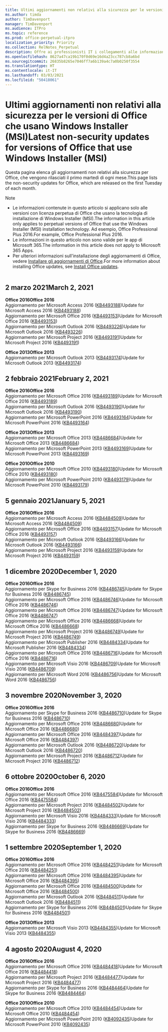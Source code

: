 ```yaml
---
title: Ultimi aggiornamenti non relativi alla sicurezza per le versioni di Office che usano Windows Installer (MSI)
ms.author: timda
author: TimDavenport
manager: TimDavenport
ms.audience: ITPro
ms.topic: reference
ms.prod: office-perpetual-itpro
localization_priority: Priority
ms.collection: RelNotes_Perpetual
description: Offre ai professionisti IT i collegamenti alle informazioni sugli aggiornamenti più recenti non relativi alla sicurezza delle versioni con licenza perpetua di Office 2016, Office 2013 e Office 2010
ms.openlocfilehash: 8627a47ca19b170f0d69e16d4a23cc787cb8a6bd
ms.sourcegitcommit: 26835b8265e7046ff7a6b139a4c7a0b0250f3554
ms.translationtype: HT
ms.contentlocale: it-IT
ms.lasthandoff: 03/03/2021
ms.locfileid: "50418061"
---
```

# <a name="latest-non-security-updates-for-versions-of-office-that-use-windows-installer-msi"></a><span data-ttu-id="85d5e-103">Ultimi aggiornamenti non relativi alla sicurezza per le versioni di Office che usano Windows Installer (MSI)</span><span class="sxs-lookup"><span data-stu-id="85d5e-103">Latest non-security updates for versions of Office that use Windows Installer (MSI)</span></span>

<span data-ttu-id="85d5e-104">Questa pagina elenca gli aggiornamenti non relativi alla sicurezza per Office, che vengono rilasciati il primo martedì di ogni mese.</span><span class="sxs-lookup"><span data-stu-id="85d5e-104">This page lists the non-security updates for Office, which are released on the first Tuesday of each month.</span></span>

> [!NOTE]
> - <span data-ttu-id="85d5e-105">Le informazioni contenute in questo articolo si applicano solo alle versioni con licenza perpetua di Office che usano la tecnologia di installazione di Windows Installer (MSI).</span><span class="sxs-lookup"><span data-stu-id="85d5e-105">The information in this article only applies to perpetual versions of Office that use the Windows Installer (MSI) installation technology.</span></span> <span data-ttu-id="85d5e-106">Ad esempio, Office Professional Plus 2016.</span><span class="sxs-lookup"><span data-stu-id="85d5e-106">For example, Office Professional Plus 2016.</span></span>
> - <span data-ttu-id="85d5e-107">Le informazioni in questo articolo non sono valide per le app di Microsoft 365.</span><span class="sxs-lookup"><span data-stu-id="85d5e-107">The information in this article does not apply to Microsoft 365 Apps.</span></span>
> - <span data-ttu-id="85d5e-108">Per ulteriori informazioni sull'installazione degli aggiornamenti di Office, vedere [Installare gli aggiornamenti di Office](https://support.office.com/article/2ab296f3-7f03-43a2-8e50-46de917611c5).</span><span class="sxs-lookup"><span data-stu-id="85d5e-108">For more information about installing Office updates, see [Install Office updates](https://support.office.com/article/2ab296f3-7f03-43a2-8e50-46de917611c5).</span></span>
<br/><br/>

## <a name="march-2-2021"></a><span data-ttu-id="85d5e-109">2 marzo 2021</span><span class="sxs-lookup"><span data-stu-id="85d5e-109">March 2, 2021</span></span>
<span data-ttu-id="85d5e-110">**Office 2016**</span><span class="sxs-lookup"><span data-stu-id="85d5e-110">**Office 2016**</span></span><br/>
<span data-ttu-id="85d5e-111">Aggiornamento per Microsoft Access 2016 ([KB4493188](https://support.microsoft.com/help/4493188))</span><span class="sxs-lookup"><span data-stu-id="85d5e-111">Update for Microsoft Access 2016 ([KB4493188](https://support.microsoft.com/help/4493188))</span></span> </br> <span data-ttu-id="85d5e-112">Aggiornamento per Microsoft Office 2016 ([KB4493153](https://support.microsoft.com/help/4493153))</span><span class="sxs-lookup"><span data-stu-id="85d5e-112">Update for Microsoft Office 2016 ([KB4493153](https://support.microsoft.com/help/4493153))</span></span> </br> <span data-ttu-id="85d5e-113">Aggiornamento per Microsoft Outlook 2016 ([KB4493226](https://support.microsoft.com/help/4493226))</span><span class="sxs-lookup"><span data-stu-id="85d5e-113">Update for Microsoft Outlook 2016 ([KB4493226](https://support.microsoft.com/help/4493226))</span></span> </br> <span data-ttu-id="85d5e-114">Aggiornamento per Microsoft Project 2016 ([KB4493191](https://support.microsoft.com/help/4493191))</span><span class="sxs-lookup"><span data-stu-id="85d5e-114">Update for Microsoft Project 2016 ([KB4493191](https://support.microsoft.com/help/4493191))</span></span> </br> 


<span data-ttu-id="85d5e-115">**Office 2013**</span><span class="sxs-lookup"><span data-stu-id="85d5e-115">**Office 2013**</span></span><br/>
<span data-ttu-id="85d5e-116">Aggiornamento per Microsoft Outlook 2013 ([KB4493174](https://support.microsoft.com/help/4493174))</span><span class="sxs-lookup"><span data-stu-id="85d5e-116">Update for Microsoft Outlook 2013 ([KB4493174](https://support.microsoft.com/help/4493174))</span></span> </br> 


## <a name="february-2-2021"></a><span data-ttu-id="85d5e-117">2 febbraio 2021</span><span class="sxs-lookup"><span data-stu-id="85d5e-117">February 2, 2021</span></span>
<span data-ttu-id="85d5e-118">**Office 2016**</span><span class="sxs-lookup"><span data-stu-id="85d5e-118">**Office 2016**</span></span><br/>
<span data-ttu-id="85d5e-119">Aggiornamento per Microsoft Office 2016 ([KB4493189](https://support.microsoft.com/help/4493189))</span><span class="sxs-lookup"><span data-stu-id="85d5e-119">Update for Microsoft Office 2016 ([KB4493189](https://support.microsoft.com/help/4493189))</span></span> </br> <span data-ttu-id="85d5e-120">Aggiornamento per Microsoft Outlook 2016 ([KB4493190](https://support.microsoft.com/help/4493190))</span><span class="sxs-lookup"><span data-stu-id="85d5e-120">Update for Microsoft Outlook 2016 ([KB4493190](https://support.microsoft.com/help/4493190))</span></span> </br> <span data-ttu-id="85d5e-121">Aggiornamento per Microsoft PowerPoint 2016 ([KB4493164](https://support.microsoft.com/help/4493164))</span><span class="sxs-lookup"><span data-stu-id="85d5e-121">Update for Microsoft PowerPoint 2016 ([KB4493164](https://support.microsoft.com/help/4493164))</span></span> </br> 

<span data-ttu-id="85d5e-122">**Office 2013**</span><span class="sxs-lookup"><span data-stu-id="85d5e-122">**Office 2013**</span></span><br/>
<span data-ttu-id="85d5e-123">Aggiornamento per Microsoft Office 2013 ([KB4486684](https://support.microsoft.com/help/4486684))</span><span class="sxs-lookup"><span data-stu-id="85d5e-123">Update for Microsoft Office 2013 ([KB4486684](https://support.microsoft.com/help/4486684))</span></span> </br>
<span data-ttu-id="85d5e-124">Aggiornamento per Microsoft PowerPoint 2013 ([KB4493169](https://support.microsoft.com/help/4493169))</span><span class="sxs-lookup"><span data-stu-id="85d5e-124">Update for Microsoft PowerPoint 2013 ([KB4493169](https://support.microsoft.com/help/4493169))</span></span> </br>

<span data-ttu-id="85d5e-125">**Office 2010**</span><span class="sxs-lookup"><span data-stu-id="85d5e-125">**Office 2010**</span></span><br/>
<span data-ttu-id="85d5e-126">Aggiornamento per Microsoft Office 2010 ([KB4493180](https://support.microsoft.com/help/4493180))</span><span class="sxs-lookup"><span data-stu-id="85d5e-126">Update for Microsoft Office 2010 ([KB4493180](https://support.microsoft.com/help/4493180))</span></span> </br>
<span data-ttu-id="85d5e-127">Aggiornamento per Microsoft PowerPoint 2010 ([KB4493179](https://support.microsoft.com/help/4493179))</span><span class="sxs-lookup"><span data-stu-id="85d5e-127">Update for Microsoft PowerPoint 2010 ([KB4493179](https://support.microsoft.com/help/4493179))</span></span></br>


## <a name="january-5-2021"></a><span data-ttu-id="85d5e-128">5 gennaio 2021</span><span class="sxs-lookup"><span data-stu-id="85d5e-128">January 5, 2021</span></span>
<span data-ttu-id="85d5e-129">**Office 2016**</span><span class="sxs-lookup"><span data-stu-id="85d5e-129">**Office 2016**</span></span></br>
<span data-ttu-id="85d5e-130">Aggiornamento per Microsoft Access 2016 ([KB4484509](https://support.microsoft.com/help/4484509))</span><span class="sxs-lookup"><span data-stu-id="85d5e-130">Update for Microsoft Access 2016 ([KB4484509](https://support.microsoft.com/help/4484509))</span></span> </br>
<span data-ttu-id="85d5e-131">Aggiornamento per Microsoft Office 2016 ([KB4493157](https://support.microsoft.com/help/4493157))</span><span class="sxs-lookup"><span data-stu-id="85d5e-131">Update for Microsoft Office 2016 ([KB4493157](https://support.microsoft.com/help/4493157))</span></span> </br>
<span data-ttu-id="85d5e-132">Aggiornamento per Microsoft Outlook 2016 ([KB4493166](https://support.microsoft.com/help/4493166))</span><span class="sxs-lookup"><span data-stu-id="85d5e-132">Update for Microsoft Outlook 2016 ([KB4493166](https://support.microsoft.com/help/4493166))</span></span> </br>
<span data-ttu-id="85d5e-133">Aggiornamento per Microsoft Project 2016 ([KB4493159](https://support.microsoft.com/help/4493159))</span><span class="sxs-lookup"><span data-stu-id="85d5e-133">Update for Microsoft Project 2016 ([KB4493159](https://support.microsoft.com/help/4493159))</span></span> </br>


## <a name="december-1-2020"></a><span data-ttu-id="85d5e-134">1 dicembre 2020</span><span class="sxs-lookup"><span data-stu-id="85d5e-134">December 1, 2020</span></span>
<span data-ttu-id="85d5e-135">**Office 2016**</span><span class="sxs-lookup"><span data-stu-id="85d5e-135">**Office 2016**</span></span><br/>
<span data-ttu-id="85d5e-136">Aggiornamento per Skype for Business 2016 ([KB4486745](https://support.microsoft.com/help/4486745))</span><span class="sxs-lookup"><span data-stu-id="85d5e-136">Update for Skype for Business 2016 ([KB4486745](https://support.microsoft.com/help/4486745))</span></span> <br/>
<span data-ttu-id="85d5e-137">Aggiornamento per Microsoft Office 2016 ([KB4486746](https://support.microsoft.com/help/4486746))</span><span class="sxs-lookup"><span data-stu-id="85d5e-137">Update for Microsoft Office 2016 ([KB4486746](https://support.microsoft.com/help/4486746))</span></span> <br/> <span data-ttu-id="85d5e-138">Aggiornamento per Microsoft Office 2016 ([KB4486747](https://support.microsoft.com/help/4486747))</span><span class="sxs-lookup"><span data-stu-id="85d5e-138">Update for Microsoft Office 2016 ([KB4486747](https://support.microsoft.com/help/4486747))</span></span> <br/> <span data-ttu-id="85d5e-139">Aggiornamento per Microsoft Office 2016 ([KB4486668](https://support.microsoft.com/help/4486668))</span><span class="sxs-lookup"><span data-stu-id="85d5e-139">Update for Microsoft Office 2016 ([KB4486668](https://support.microsoft.com/help/4486668))</span></span> <br/>
<span data-ttu-id="85d5e-140">Aggiornamento per Microsoft Project 2016 ([KB4486749](https://support.microsoft.com/help/4486749))</span><span class="sxs-lookup"><span data-stu-id="85d5e-140">Update for Microsoft Project 2016 ([KB4486749](https://support.microsoft.com/help/4486749))</span></span> <br/> <span data-ttu-id="85d5e-141">Aggiornamento per Microsoft Publisher 2016 ([KB4484334](https://support.microsoft.com/help/4484334))</span><span class="sxs-lookup"><span data-stu-id="85d5e-141">Update for Microsoft Publisher 2016 ([KB4484334](https://support.microsoft.com/help/4484334))</span></span> <br/> <span data-ttu-id="85d5e-142">Aggiornamento per Microsoft Office 2016 ([KB4486716](https://support.microsoft.com/help/4486716))</span><span class="sxs-lookup"><span data-stu-id="85d5e-142">Update for Microsoft Office 2016 ([KB4486716](https://support.microsoft.com/help/4486716))</span></span> <br/> <span data-ttu-id="85d5e-143">Aggiornamento per Microsoft Visio 2016 ([KB4486709](https://support.microsoft.com/help/4486709))</span><span class="sxs-lookup"><span data-stu-id="85d5e-143">Update for Microsoft Visio 2016 ([KB4486709](https://support.microsoft.com/help/4486709))</span></span> <br/>
<span data-ttu-id="85d5e-144">Aggiornamento per Microsoft Word 2016 ([KB4486756](https://support.microsoft.com/help/4486756))</span><span class="sxs-lookup"><span data-stu-id="85d5e-144">Update for Microsoft Word 2016 ([KB4486756](https://support.microsoft.com/help/4486756))</span></span> <br/> 


## <a name="november-3-2020"></a><span data-ttu-id="85d5e-145">3 novembre 2020</span><span class="sxs-lookup"><span data-stu-id="85d5e-145">November 3, 2020</span></span>
<span data-ttu-id="85d5e-146">**Office 2016**</span><span class="sxs-lookup"><span data-stu-id="85d5e-146">**Office 2016**</span></span><br/>
<span data-ttu-id="85d5e-147">Aggiornamento per Skype for Business 2016 ([KB4486710](https://support.microsoft.com/help/4486710))</span><span class="sxs-lookup"><span data-stu-id="85d5e-147">Update for Skype for Business 2016 ([KB4486710](https://support.microsoft.com/help/4486710))</span></span> <br/>
<span data-ttu-id="85d5e-148">Aggiornamento per Microsoft Office 2016 ([KB4486680](https://support.microsoft.com/help/4486680))</span><span class="sxs-lookup"><span data-stu-id="85d5e-148">Update for Microsoft Office 2016 ([KB4486680](https://support.microsoft.com/help/4486680))</span></span> <br/>
<span data-ttu-id="85d5e-149">Aggiornamento per Microsoft Office 2016 ([KB4484397](https://support.microsoft.com/help/4484397))</span><span class="sxs-lookup"><span data-stu-id="85d5e-149">Update for Microsoft Office 2016 ([KB4484397](https://support.microsoft.com/help/4484397))</span></span> <br/>
<span data-ttu-id="85d5e-150">Aggiornamento per Microsoft Outlook 2016 ([KB4486720](https://support.microsoft.com/help/4486720))</span><span class="sxs-lookup"><span data-stu-id="85d5e-150">Update for Microsoft Outlook 2016 ([KB4486720](https://support.microsoft.com/help/4486720))</span></span> <br/>
<span data-ttu-id="85d5e-151">Aggiornamento per Microsoft Project 2016 ([KB4486712](https://support.microsoft.com/help/4486712))</span><span class="sxs-lookup"><span data-stu-id="85d5e-151">Update for Microsoft Project 2016 ([KB4486712](https://support.microsoft.com/help/4486712))</span></span> <br/>


## <a name="october-6-2020"></a><span data-ttu-id="85d5e-152">6 ottobre 2020</span><span class="sxs-lookup"><span data-stu-id="85d5e-152">October 6, 2020</span></span>
<span data-ttu-id="85d5e-153">**Office 2016**</span><span class="sxs-lookup"><span data-stu-id="85d5e-153">**Office 2016**</span></span><br/>
<span data-ttu-id="85d5e-154">Aggiornamento per Microsoft Office 2016 ([KB4475584](https://support.microsoft.com/help/4475584))</span><span class="sxs-lookup"><span data-stu-id="85d5e-154">Update for Microsoft Office 2016 ([KB4475584](https://support.microsoft.com/help/4475584))</span></span><br/>
<span data-ttu-id="85d5e-155">Aggiornamento per Microsoft Project 2016 ([KB4484502](https://support.microsoft.com/help/4484502))</span><span class="sxs-lookup"><span data-stu-id="85d5e-155">Update for Microsoft Project 2016 ([KB4484502](https://support.microsoft.com/help/4484502))</span></span><br/>
<span data-ttu-id="85d5e-156">Aggiornamento per Microsoft Visio 2016 ([KB4484333](https://support.microsoft.com/help/4484333))</span><span class="sxs-lookup"><span data-stu-id="85d5e-156">Update for Microsoft Visio 2016 ([KB4484333](https://support.microsoft.com/help/4484333))</span></span><br/>
<span data-ttu-id="85d5e-157">Aggiornamento per Skype for Business 2016 ([KB4486669](https://support.microsoft.com/help/4486669))</span><span class="sxs-lookup"><span data-stu-id="85d5e-157">Update for Skype for Business 2016 ([KB4486669](https://support.microsoft.com/help/4486669))</span></span><br/> 

## <a name="september-1-2020"></a><span data-ttu-id="85d5e-158">1 settembre 2020</span><span class="sxs-lookup"><span data-stu-id="85d5e-158">September 1, 2020</span></span>
<span data-ttu-id="85d5e-159">**Office 2016**</span><span class="sxs-lookup"><span data-stu-id="85d5e-159">**Office 2016**</span></span><br/>
<span data-ttu-id="85d5e-160">Aggiornamento per Microsoft Office 2016 ([KB4484251](https://support.microsoft.com/help/4484251))</span><span class="sxs-lookup"><span data-stu-id="85d5e-160">Update for Microsoft Office 2016 ([KB4484251](https://support.microsoft.com/help/4484251))</span></span><br/>
<span data-ttu-id="85d5e-161">Aggiornamento per Microsoft Office 2016 ([KB4484395](https://support.microsoft.com/help/4484395))</span><span class="sxs-lookup"><span data-stu-id="85d5e-161">Update for Microsoft Office 2016 ([KB4484395](https://support.microsoft.com/help/4484395))</span></span><br/> <span data-ttu-id="85d5e-162">Aggiornamento per Microsoft Office 2016 ([KB4484500](https://support.microsoft.com/help/4484500))</span><span class="sxs-lookup"><span data-stu-id="85d5e-162">Update for Microsoft Office 2016 ([KB4484500](https://support.microsoft.com/help/4484500))</span></span> <br/>
<span data-ttu-id="85d5e-163">Aggiornamento per Microsoft Outlook 2016 ([KB4484511](https://support.microsoft.com/help/4484511))</span><span class="sxs-lookup"><span data-stu-id="85d5e-163">Update for Microsoft Outlook 2016 ([KB4484511](https://support.microsoft.com/help/4484511))</span></span> <br/>
<span data-ttu-id="85d5e-164">Aggiornamento per Skype for Business 2016 ([KB4484501](https://support.microsoft.com/help/4484501))</span><span class="sxs-lookup"><span data-stu-id="85d5e-164">Update for Skype for Business 2016 ([KB4484501](https://support.microsoft.com/help/4484501))</span></span> <br/>

<span data-ttu-id="85d5e-165">**Office 2013**</span><span class="sxs-lookup"><span data-stu-id="85d5e-165">**Office 2013**</span></span><br/>
<span data-ttu-id="85d5e-166">Aggiornamento per Microsoft Visio 2013 ([KB4484355](https://support.microsoft.com/help/4484355))</span><span class="sxs-lookup"><span data-stu-id="85d5e-166">Update for Microsoft Visio 2013 ([KB4484355](https://support.microsoft.com/help/4484355))</span></span><br/>

## <a name="august-4-2020"></a><span data-ttu-id="85d5e-167">4 agosto 2020</span><span class="sxs-lookup"><span data-stu-id="85d5e-167">August 4, 2020</span></span>

<span data-ttu-id="85d5e-168">**Office 2016**</span><span class="sxs-lookup"><span data-stu-id="85d5e-168">**Office 2016**</span></span><br/>
<span data-ttu-id="85d5e-169">Aggiornamento per Microsoft Office 2016 ([KB4484418](https://support.microsoft.com/help/4484418))</span><span class="sxs-lookup"><span data-stu-id="85d5e-169">Update for Microsoft Office 2016 ([KB4484418](https://support.microsoft.com/help/4484418))</span></span><br/> <span data-ttu-id="85d5e-170">Aggiornamento per Microsoft Project 2016 ([KB4484477](https://support.microsoft.com/help/4484477))</span><span class="sxs-lookup"><span data-stu-id="85d5e-170">Update for Microsoft Project 2016 ([KB4484477](https://support.microsoft.com/help/4484477))</span></span><br/>
<span data-ttu-id="85d5e-171">Aggiornamento per Skype for Business 2016 ([KB4484464](https://support.microsoft.com/help/4484464))</span><span class="sxs-lookup"><span data-stu-id="85d5e-171">Update for Skype for Business 2016 ([KB4484464](https://support.microsoft.com/help/4484464))</span></span><br/> 

<span data-ttu-id="85d5e-172">**Office 2010**</span><span class="sxs-lookup"><span data-stu-id="85d5e-172">**Office 2010**</span></span><br/>
<span data-ttu-id="85d5e-173">Aggiornamento per Microsoft Office 2010 ([KB4484454](https://support.microsoft.com/help/4484454))</span><span class="sxs-lookup"><span data-stu-id="85d5e-173">Update for Microsoft Office 2010 ([KB4484454](https://support.microsoft.com/help/4484454))</span></span><br/> <span data-ttu-id="85d5e-174">Aggiornamento per Microsoft PowerPoint 2010 ([KB4092435](https://support.microsoft.com/help/4092435))</span><span class="sxs-lookup"><span data-stu-id="85d5e-174">Update for Microsoft PowerPoint 2010 ([KB4092435](https://support.microsoft.com/help/4092435))</span></span><br/> 

</br>